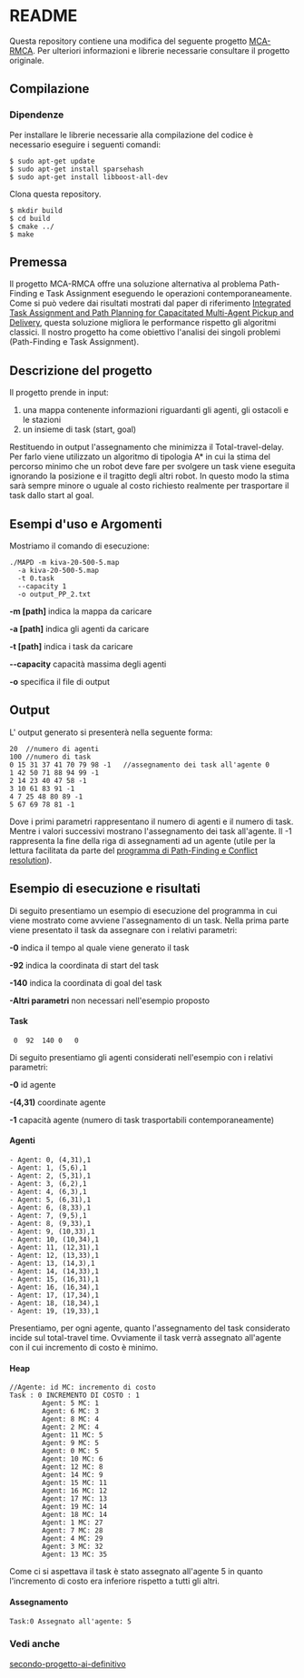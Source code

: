 # README #


Questa repository contiene una modifica del seguente progetto [MCA-RMCA](https://github.com/nobodyczcz/MCA-RMCA).
Per ulteriori informazioni e librerie necessarie consultare il progetto originale.


## Compilazione

### Dipendenze

Per installare le librerie necessarie alla compilazione del codice è necessario eseguire i seguenti comandi:

```
$ sudo apt-get update
$ sudo apt-get install sparsehash
$ sudo apt-get install libboost-all-dev
```

Clona questa repository.

```
$ mkdir build
$ cd build
$ cmake ../
$ make
```

## Premessa 

Il progetto MCA-RMCA offre una soluzione alternativa al problema Path-Finding e Task Assignment eseguendo le operazioni contemporaneamente. Come si può vedere dai risultati mostrati dal paper di riferimento [Integrated Task Assignment and Path Planning for Capacitated Multi-Agent Pickup and Delivery](https://arxiv.org/abs/2110.14891), questa soluzione migliora le performance rispetto gli algoritmi classici. Il nostro progetto ha come obiettivo l'analisi dei singoli problemi (Path-Finding e Task Assignment).  

## Descrizione del progetto
Il progetto prende in input:
1. una mappa contenente informazioni riguardanti gli agenti, gli ostacoli e le stazioni
2. un insieme di task (start, goal)


Restituendo in output l'assegnamento che minimizza il Total-travel-delay.
Per farlo viene utilizzato un algoritmo di tipologia A* in cui la stima del percorso minimo che un robot deve fare per svolgere un task viene eseguita ignorando la posizione e il tragitto degli altri robot. In questo modo la stima sarà sempre minore o uguale al costo richiesto realmente per trasportare il task dallo start al goal. 

## Esempi d'uso e Argomenti
Mostriamo il comando di esecuzione:
```
./MAPD -m kiva-20-500-5.map
  -a kiva-20-500-5.map
  -t 0.task 
  --capacity 1
  -o output_PP_2.txt 
```

**-m [path]** indica la mappa da caricare 

**-a [path]** indica gli agenti da caricare

**-t [path]** indica i task da caricare

**--capacity** capacità massima degli agenti

**-o** specifica il file di output


## Output 
L' output generato si presenterà nella seguente forma:
```
20  //numero di agenti
100 //numero di task
0 15 31 37 41 70 79 98 -1   //assegnamento dei task all'agente 0
1 42 50 71 88 94 99 -1  
2 14 23 40 47 58 -1
3 10 61 83 91 -1
4 7 25 48 80 89 -1
5 67 69 78 81 -1
```
Dove i primi parametri rappresentano il numero di agenti e il numero di task. 
Mentre i valori successivi mostrano l'assegnamento dei task all'agente. 
Il -1 rappresenta la fine della riga di assegnamenti ad un agente (utile per la lettura facilitata da parte del [programma di Path-Finding e Conflict resolution](https://github.com/evolutionapp/secondo-progetto-ai-definitivo)).
## Esempio di esecuzione e risultati
Di seguito presentiamo un esempio di esecuzione del programma in cui viene mostrato come avviene l'assegnamento di un task.
Nella prima parte viene presentato il task da assegnare con i relativi parametri:

**-0** indica il tempo al quale viene generato il task

**-92** indica la coordinata di start del task 

**-140** indica la coordinata di goal del task

**-Altri parametri** non necessari nell'esempio proposto

#### Task
```
 0	92	140	0	0
```

Di seguito presentiamo gli agenti considerati nell'esempio con i relativi parametri:

**-0** id agente

**-(4,31)** coordinate agente

**-1** capacità agente (numero di task trasportabili contemporaneamente)

#### Agenti
```
- Agent: 0, (4,31),1
- Agent: 1, (5,6),1
- Agent: 2, (5,31),1
- Agent: 3, (6,2),1
- Agent: 4, (6,3),1
- Agent: 5, (6,31),1
- Agent: 6, (8,33),1
- Agent: 7, (9,5),1
- Agent: 8, (9,33),1
- Agent: 9, (10,33),1
- Agent: 10, (10,34),1
- Agent: 11, (12,31),1
- Agent: 12, (13,33),1
- Agent: 13, (14,3),1
- Agent: 14, (14,33),1
- Agent: 15, (16,31),1
- Agent: 16, (16,34),1
- Agent: 17, (17,34),1
- Agent: 18, (18,34),1
- Agent: 19, (19,33),1
```
Presentiamo, per ogni agente, quanto l'assegnamento del task considerato incide sul total-travel time. 
Ovviamente il task verrà assegnato all'agente con il cui incremento di costo è minimo.

#### Heap
```
//Agente: id MC: incremento di costo
Task : 0 INCREMENTO DI COSTO : 1
        Agent: 5 MC: 1
        Agent: 6 MC: 3
        Agent: 8 MC: 4
        Agent: 2 MC: 4
        Agent: 11 MC: 5
        Agent: 9 MC: 5
        Agent: 0 MC: 5
        Agent: 10 MC: 6
        Agent: 12 MC: 8
        Agent: 14 MC: 9
        Agent: 15 MC: 11
        Agent: 16 MC: 12
        Agent: 17 MC: 13
        Agent: 19 MC: 14
        Agent: 18 MC: 14
        Agent: 1 MC: 27
        Agent: 7 MC: 28
        Agent: 4 MC: 29
        Agent: 3 MC: 32
        Agent: 13 MC: 35
```
Come ci si aspettava il task è stato assegnato all'agente 5 in quanto l'incremento di costo era inferiore rispetto a tutti gli altri.

#### Assegnamento
```
Task:0 Assegnato all'agente: 5
```
### Vedi anche 
[secondo-progetto-ai-definitivo](https://github.com/evolutionapp/secondo-progetto-ai-definitivo)










